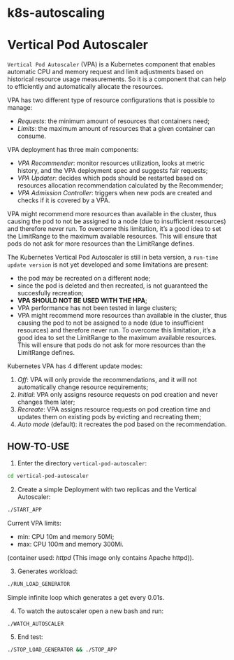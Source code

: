 # k8s-autoscaling

# Vertical Pod Autoscaler

`Vertical Pod Autoscaler` (VPA) is a Kubernetes component that enables automatic CPU and memory request and limit adjustments based on historical resource usage measurements. So it is a component that can help to efficiently and automatically allocate the resources. 

VPA has two different type of resource configurations that is possible to manage:
- *Requests*: the minimum amount of resources that containers need;
- *Limits*: the maximum amount of resources that a given container can consume.

VPA deployment has three main components:
- *VPA Recommender*: monitor resources utilization, looks at metric history, and the VPA deployment spec and suggests fair requests;
- *VPA Updater*: decides which pods should be restarted based on resources allocation recommendation calculated by the Recommender;
- *VPA Admission Controller*: triggers when new pods are created and checks if it is covered by a VPA.

VPA might recommend more resources than available in the cluster, thus causing the pod to not be assigned to a node (due to insufficient resources) and therefore never run. To overcome this limitation, it’s a good idea to set the LimitRange to the maximum available resources. This will ensure that pods do not ask for more resources than the LimitRange defines.

The Kubernetes Vertical Pod Autoscaler is still in beta version, a `run-time update version` is not yet developed and some limitations are present:
- the pod may be recreated on a different node;
- since the pod is deleted and then recreated, is not guaranteed the succesfully recreation;
- **VPA SHOULD NOT BE USED WITH THE HPA**;
- VPA performance has not been tested in large clusters;
- VPA might recommend more resources than available in the cluster, thus causing the pod to not be assigned to a node (due to insufficient resources) and therefore never run. To overcome this limitation, it’s a good idea to set the LimitRange to the maximum available resources. This will ensure that pods do not ask for more resources than the LimitRange defines.

Kubernetes VPA has 4 different update modes:
1. *Off*: VPA will only provide the recommendations, and it will not automatically change resource requirements;
2. *Initial*: VPA only assigns resource requests on pod creation and never changes them later;
3. *Recreate*:  VPA assigns resource requests on pod creation time and updates them on existing pods by evicting and recreating them;
4. *Auto mode* (default): it recreates the pod based on the recommendation.

## HOW-TO-USE

1. Enter the directory `vertical-pod-autoscaler`:
```bash
cd vertical-pod-autoscaler
```

2. Create a simple Deployment with two replicas and the Vertical Autoscaler:
```bash
./START_APP
```
Current VPA limits:
- min: CPU 10m and memory 50Mi;
- max: CPU 100m and memory 300Mi.

(container used: *httpd* (This image only contains Apache httpd)).

3. Generates workload:
```bash
./RUN_LOAD_GENERATOR
```
Simple infinite loop which generates a get every 0.01s.

4. To watch the autoscaler open a new bash and run:
```bash
./WATCH_AUTOSCALER
```
5. End test:
```bash
./STOP_LOAD_GENERATOR && ./STOP_APP
```
